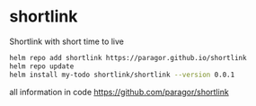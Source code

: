 # shortlink

Shortlink with short time to live

```bash
helm repo add shortlink https://paragor.github.io/shortlink
helm repo update
helm install my-todo shortlink/shortlink --version 0.0.1
```


all information in code  https://github.com/paragor/shortlink
